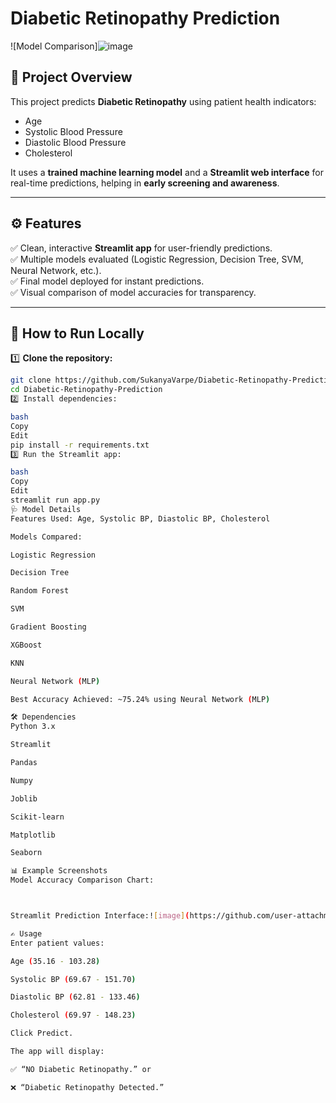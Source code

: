 # Diabetic Retinopathy Prediction

![Model Comparison]![image](https://github.com/user-attachments/assets/1736c698-adc7-4191-b444-e5249942c8b0)


## 📌 Project Overview

This project predicts **Diabetic Retinopathy** using patient health indicators:
- Age
- Systolic Blood Pressure
- Diastolic Blood Pressure
- Cholesterol

It uses a **trained machine learning model** and a **Streamlit web interface** for real-time predictions, helping in **early screening and awareness**.

---

## ⚙️ Features

✅ Clean, interactive **Streamlit app** for user-friendly predictions.  
✅ Multiple models evaluated (Logistic Regression, Decision Tree, SVM, Neural Network, etc.).  
✅ Final model deployed for instant predictions.  
✅ Visual comparison of model accuracies for transparency.

---

## 🚀 How to Run Locally

1️⃣ **Clone the repository:**

```bash
git clone https://github.com/SukanyaVarpe/Diabetic-Retinopathy-Prediction.git
cd Diabetic-Retinopathy-Prediction
2️⃣ Install dependencies:

bash
Copy
Edit
pip install -r requirements.txt
3️⃣ Run the Streamlit app:

bash
Copy
Edit
streamlit run app.py
🩺 Model Details
Features Used: Age, Systolic BP, Diastolic BP, Cholesterol

Models Compared:

Logistic Regression

Decision Tree

Random Forest

SVM

Gradient Boosting

XGBoost

KNN

Neural Network (MLP)

Best Accuracy Achieved: ~75.24% using Neural Network (MLP)

🛠️ Dependencies
Python 3.x

Streamlit

Pandas

Numpy

Joblib

Scikit-learn

Matplotlib

Seaborn

📊 Example Screenshots
Model Accuracy Comparison Chart:



Streamlit Prediction Interface:![image](https://github.com/user-attachments/assets/983831ad-9b3d-406d-a28e-10f070934fc9)

✍️ Usage
Enter patient values:

Age (35.16 - 103.28)

Systolic BP (69.67 - 151.70)

Diastolic BP (62.81 - 133.46)

Cholesterol (69.97 - 148.23)

Click Predict.

The app will display:

✅ “NO Diabetic Retinopathy.” or

❌ “Diabetic Retinopathy Detected.”
